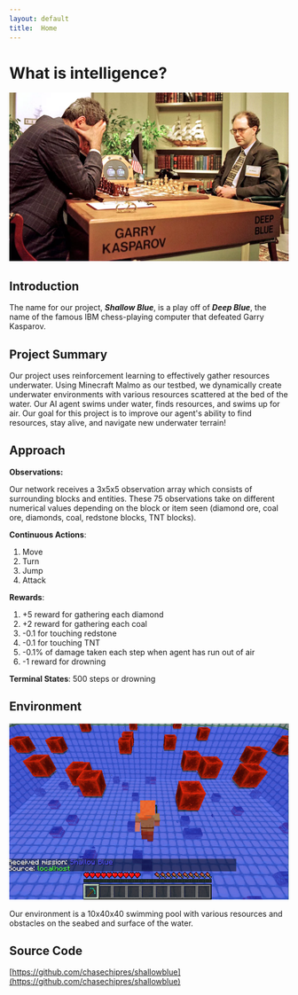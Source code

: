 ```yaml
---
layout: default
title:  Home
---
```


# What is intelligence?

![Deep Blue](img/deepblue.jpeg)

## Introduction
The name for our project, ***Shallow Blue***, is a play off of ***Deep Blue***, the name of the famous IBM chess-playing computer that defeated Garry Kasparov.

## Project Summary
Our project uses reinforcement learning to effectively gather resources underwater. Using Minecraft Malmo as our testbed, we dynamically create underwater environments with various resources scattered at the bed of the water. Our AI agent swims under water, finds resources, and swims up for air. Our goal for this project is to improve our agent's ability to find resources, stay alive, and navigate new underwater terrain!

## Approach

**Observations:**

Our network receives a 3x5x5 observation array which consists of surrounding blocks and entities. These 75 observations take on different numerical values depending on the block or item seen (diamond ore, coal ore, diamonds, coal, redstone blocks, TNT blocks). 

**Continuous Actions**:
1. Move
2. Turn
3. Jump
4. Attack

**Rewards**: 
1. +5 reward for gathering each diamond
2. +2 reward for gathering each coal
3. -0.1 for touching redstone
4. -0.1 for touching TNT
5. -0.1% of damage taken each step when agent has run out of air
6. -1 reward for drowning<br>

**Terminal States**: 500 steps or drowning

## Environment

![Environment](img/Surface.png)

Our environment is a 10x40x40 swimming pool with various resources and obstacles on the seabed and surface of the water. 

## Source Code
[https://github.com/chasechipres/shallowblue](https://github.com/chasechipres/shallowblue)
